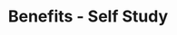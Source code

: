 ---
title: Benefits - Self Study

components:
- component_name: tabBar
  tabBarItems:
  - img_src: "random-img3.svg"
    label: Educators
    url: benefits-educators
    status: inactive

  - img_src: "hero-test.svg"
    label: Self-study
    url: benefits-self-study
    status: active
    
- component_name: hero
  supertitle: Benefits for Self Study
  title: A better way to practice and assess
  hero_img: "hero/benefits-hero.svg"
    
- component_name: preFooter
---